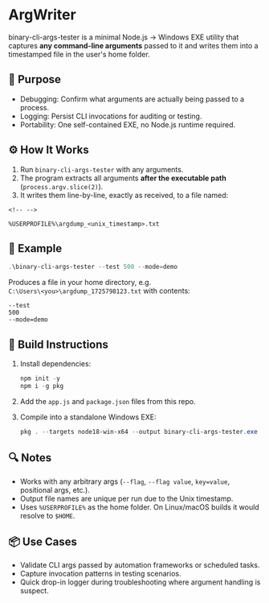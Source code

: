 # ArgWriter

binary-cli-args-tester is a minimal Node.js → Windows EXE utility that captures **any
command-line arguments** passed to it and writes them into a timestamped
file in the user's home folder.

## 🎯 Purpose

-   Debugging: Confirm what arguments are actually being passed to a
    process.
-   Logging: Persist CLI invocations for auditing or testing.
-   Portability: One self-contained EXE, no Node.js runtime required.

## ⚙️ How It Works

1.  Run `binary-cli-args-tester` with any arguments.
2.  The program extracts all arguments **after the executable path**
    (`process.argv.slice(2)`).
3.  It writes them line-by-line, exactly as received, to a file named:

```{=html}
<!-- -->
```
    %USERPROFILE%\argdump_<unix_timestamp>.txt

## 📄 Example

``` powershell
.\binary-cli-args-tester --test 500 --mode=demo
```

Produces a file in your home directory, e.g.\
`C:\Users\<you>\argdump_1725798123.txt` with contents:

    --test
    500
    --mode=demo

## 🚀 Build Instructions

1.  Install dependencies:

    ``` powershell
    npm init -y
    npm i -g pkg
    ```

2.  Add the `app.js` and `package.json` files from this repo.

3.  Compile into a standalone Windows EXE:

    ``` powershell
    pkg . --targets node18-win-x64 --output binary-cli-args-tester.exe
    ```

## 🔍 Notes

-   Works with any arbitrary args (`--flag`, `--flag value`,
    `key=value`, positional args, etc.).
-   Output file names are unique per run due to the Unix timestamp.
-   Uses `%USERPROFILE%` as the home folder. On Linux/macOS builds it
    would resolve to `$HOME`.

## 📦 Use Cases

-   Validate CLI args passed by automation frameworks or scheduled
    tasks.
-   Capture invocation patterns in testing scenarios.
-   Quick drop-in logger during troubleshooting where argument handling
    is suspect.
